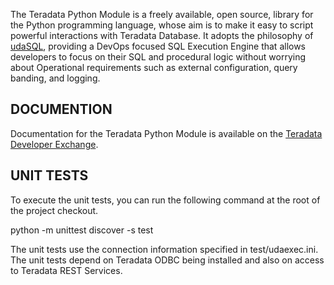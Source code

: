 The Teradata Python Module is a freely available, open source, library for the Python programming language, whose aim is to make it easy to script powerful interactions with Teradata Database. It adopts the philosophy of <a href="https://developer.teradata.com/tools/articles/udasql-a-devops-focused-sql-execution-engine">udaSQL</a>, providing a DevOps focused SQL Execution Engine that allows developers to focus on their SQL and procedural logic without worrying about Operational requirements such as external configuration, query banding, and logging.

DOCUMENTION
-----------

Documentation for the Teradata Python Module is available on the <a href="https://developer.teradata.com/tools/reference/teradata-python-module">Teradata Developer Exchange</a>.

UNIT TESTS
----------

To execute the unit tests, you can run the following command at the root of the project checkout.  

python -m unittest discover -s test

The unit tests use the connection information specified in test/udaexec.ini.  The unit tests depend on Teradata ODBC being installed and also on access to Teradata REST Services.


